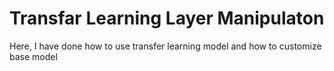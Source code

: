 # Transfar Learning Layer Manipulaton
 Here, I have done how to use transfer learning model and how to customize base model
